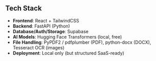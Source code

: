 ## Tech Stack
- **Frontend**: React + TailwindCSS
- **Backend**: FastAPI (Python)
- **Database/Auth/Storage**: Supabase
- **AI Models**: Hugging Face Transformers (local, free)
- **File Handling**: PyPDF2 / pdfplumber (PDF), python-docx (DOCX), Tesseract OCR (images)
- **Deployment**: Local only (but structured SaaS-ready)